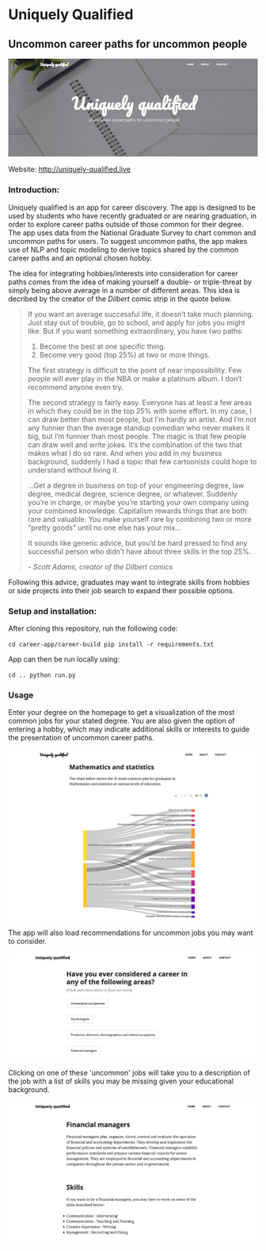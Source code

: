 # Uniquely Qualified

## Uncommon career paths for uncommon people

<img src="notebooks/figures/app-landing2.png"></img>

Website: http://uniquely-qualified.live

### Introduction:

Uniquely qualified is an app for career discovery. The app is designed to be used by students who have recently graduated or are nearing graduation, in order to explore career paths outside of those common for their degree. The app uses data from the National Graduate Survey to chart common and uncommon paths for users. To suggest uncommon paths, the app makes use of NLP and topic modeling to derive topics shared by the common career paths and an optional chosen hobby.

The idea for integrating hobbies/interests into consideration for career paths comes from the idea of making yourself a double- or triple-threat by simply being above average in a number of different areas. This idea is decribed by the creator of the *Dilbert* comic strip in the quote below.

> If you want an average successful life, it doesn’t take much planning. Just stay out of trouble, go to school, and apply for jobs you might like. But if you want something extraordinary, you have two paths:
>1. Become the best at one specific thing.
>2. Become very good (top 25%) at two or more things.
>
> The first strategy is difficult to the point of near impossibility. Few people will ever play in the NBA or make a platinum album. I don’t recommend anyone even try.
>
> The second strategy is fairly easy. Everyone has at least a few areas in which they could be in the top 25% with some effort. In my case, I can draw better than most people, but I’m hardly an artist. And I’m not any funnier than the average standup comedian who never makes it big, but I’m funnier than most people. The magic is that few people can draw well and write jokes. It’s the combination of the two that makes what I do so rare. And when you add in my business background, suddenly I had a topic that few cartoonists could hope to understand without living it.
>
> …Get a degree in business on top of your engineering degree, law degree, medical degree, science degree, or whatever. Suddenly you’re in charge, or maybe you’re starting your own company using your combined knowledge. Capitalism rewards things that are both rare and valuable. You make yourself rare by combining two or more “pretty goods” until no one else has your mix…
>
> It sounds like generic advice, but you’d be hard pressed to find any successful person who didn’t have about three skills in the top 25%.
>
> *- Scott Adams, creator of the Dilbert comics*

Following this advice, graduates may want to integrate skills from hobbies or side projects into their job search to expand their possible options.

### Setup and installation:

After cloning this repository, run the following code:

`cd career-app/career-build
pip install -r requirements.txt`

App can then be run locally using:

`cd ..
python run.py`

### Usage

Enter your degree on the homepage to get a visualization of the most common jobs for your stated degree. You are also given the option of entering a hobby, which may indicate additional skills or interests to guide the presentation of uncommon career paths.

<img src="notebooks/figures/app-sankey.png"></img>

The app will also load recommendations for uncommon jobs you may want to consider.

<img src="notebooks/figures/app-recs.png"></img>

Clicking on one of these 'uncommon' jobs will take you to a description of the job with a list of skills you may be missing given your educational background.

<img src="notebooks/figures/app-job-example.png"></img>
